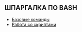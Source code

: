 ## ШПАРГАЛКА ПО BASH

* [Базовые команды](bash_command.md)
* [Работа со скриптами](bash_scripts.md)
